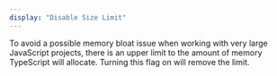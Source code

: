 ```yaml
---
display: "Disable Size Limit"
---
```


To avoid a possible memory bloat issue when working with very large JavaScript projects, there is an upper limit to the amount of memory TypeScript will allocate. Turning this flag on will remove the limit.
